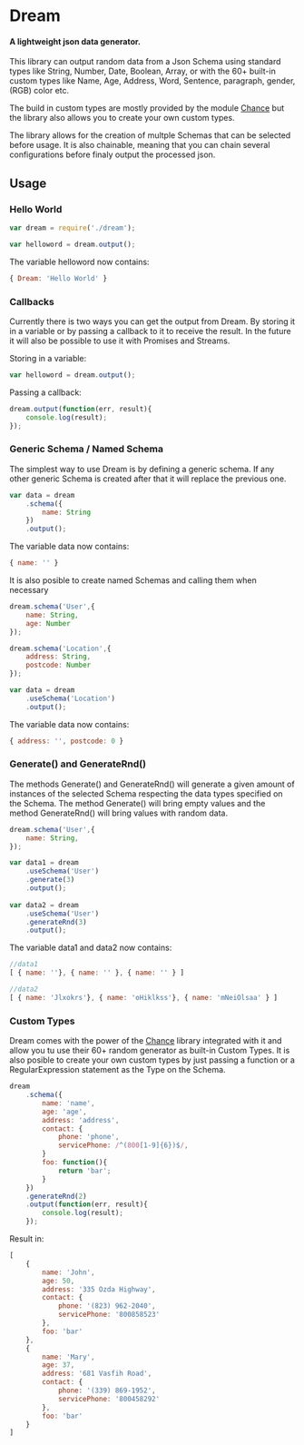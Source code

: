 # Dream
#### A lightweight json data generator.
This library can output random data from a Json Schema using standard types like String, Number, Date, Boolean, Array, or with the 60+ built-in custom types like Name, Age, Address, Word, Sentence, paragraph, gender, (RGB) color etc.

The build in custom types are mostly provided by the module [Chance][Chance] but the library also allows you to create your own custom types.

The library allows for the creation of multple Schemas that can be selected before usage. It is also chainable, meaning that you can chain several configurations before finaly output the processed json.

## Usage

### Hello World

```js
var dream = require('./dream');

var helloword = dream.output();
```
The variable helloword now contains:
```js
{ Dream: 'Hello World' }
```

### Callbacks
Currently there is two ways you can get the output from Dream. By storing it in a variable or by passing a callback to it to receive the result. In the future it will also be possible to use it with Promises and Streams.

Storing in a variable:
```js
var helloword = dream.output();
```
Passing a callback:
```js
dream.output(function(err, result){
	console.log(result);
});
```

### Generic Schema / Named Schema
The simplest way to use Dream is by defining a generic schema. If any other generic Schema is created after that it will replace the previous one.
```js
var data = dream
	.schema({
		name: String
	})
	.output();
```
The variable data now contains:
```js
{ name: '' }
```

It is also posible to create named Schemas and calling them when necessary

```js
dream.schema('User',{
	name: String,
	age: Number
});

dream.schema('Location',{
	address: String,
	postcode: Number
});

var data = dream
	.useSchema('Location')
	.output();
```

The variable data now contains:
```js
{ address: '', postcode: 0 }
```

### Generate() and GenerateRnd()
The methods Generate() and GenerateRnd() will generate a given amount of instances of the selected Schema respecting the data types specified on the Schema. The method Generate() will bring empty values and the method GenerateRnd() will bring values with random data.


```js
dream.schema('User',{
	name: String,
});

var data1 = dream
	.useSchema('User')
	.generate(3)
	.output();
	
var data2 = dream
	.useSchema('User')
	.generateRnd(3)
	.output();
```

The variable data1 and data2 now contains:
```js
//data1
[ { name: ''}, { name: '' }, { name: '' } ]

//data2
[ { name: 'Jlxokrs'}, { name: 'oHiklkss'}, { name: 'mNeiOlsaa' } ]
```


### Custom Types
Dream comes with the power of the [Chance][Chance] library integrated with it and allow you tu use their 60+ random generator as built-in Custom Types. It is also posible to create your own custom types by just passing a function or a RegularExpression statement as the Type on the Schema.

```js
dream
	.schema({
		name: 'name',
		age: 'age',
		address: 'address',
		contact: {
			phone: 'phone',
			servicePhone: /^(800[1-9]{6})$/,
		}
		foo: function(){
			return 'bar';
		}
	})
	.generateRnd(2)
	.output(function(err, result){		
		console.log(result);		
	});
```

Result in:
```js
[
	{ 
		name: 'John',
		age: 50,
		address: '335 Ozda Highway',
		contact: {
			phone: '(823) 962-2040',
			servicePhone: '800858523'
		},
		foo: 'bar'
	},
	{ 
		name: 'Mary',
		age: 37,
		address: '681 Vasfih Road',
		contact: {
			phone: '(339) 869-1952',
			servicePhone: '800458292'
		},
		foo: 'bar'
	}
]
```
[Chance]: http://chancejs.com/